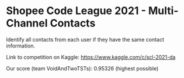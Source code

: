 # Shopee Code League 2021 - Multi-Channel Contacts

Identify all contacts from each user if they have the same contact information.

Link to competition on Kaggle: https://www.kaggle.com/c/scl-2021-da

Our score (team VoidAndTwoTSTs): 0.95326 (highest possible)
